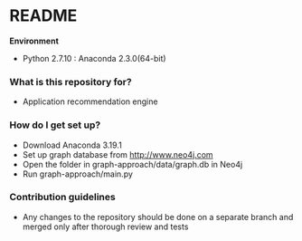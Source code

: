# README #

**Environment**

* Python 2.7.10 : Anaconda 2.3.0(64-bit)

### What is this repository for? ###

* Application recommendation engine

### How do I get set up? ###
* Download Anaconda 3.19.1
* Set up graph database from http://www.neo4j.com
* Open the folder in graph-approach/data/graph.db in Neo4j
* Run graph-approach/main.py


### Contribution guidelines ###

* Any changes to the repository should be done on a separate branch and merged only after thorough review and tests


